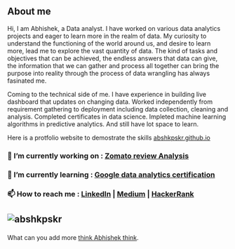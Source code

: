 ## About me
Hi, I am Abhishek, a Data analyst. I have worked on various data analytics projects and eager to learn more in the realm of data. My curiosity to understand the functioning of the world around us, and desire to learn more, lead me to explore the vast quantity of data. The kind of tasks and objectives that can be achieved, the endless answers that data can give, the information that we can gather and process all together can bring the purpose into reality through the process of data wrangling has always fasinated me.

Coming to the technical side of me. I have experience in building live dashboard that updates on changing data. Worked independently from requirement gathering to deployment including data collection, cleaning and analysis. Completed certificates in data science. Impleted machine learning algorithms in predictive analytics. And still have lot space to learn.

Here is a protfolio website to demostrate the skills [abshkpskr.github.io](abshkpskr.github.io)

### 🔭 I’m currently working on : [Zomato review Analysis](https://github.com/AbshkPskr/Zomato-Reviews-Analysis)
### 🌱 I’m currently learning : [Google data analytics certification](https://www.coursera.org/professional-certificates/google-data-analytics)
### 📫 How to reach me : [LinkedIn](https://www.linkedin.com/in/abshkpskr/) | [Medium](https://medium.com/https://medium.com/@282abhishek) | [HackerRank](https://www.hackerrank.com/282abhishek)



<!-- 👯 I’m looking to collaborate on ...
- 🤔 I’m looking for help with ...
- 💬 Ask me about ...
- 😄 Pronouns: ...
- ⚡ Fun fact: ...
-->


## <p><img align="center" src="https://github-readme-stats.vercel.app/api/top-langs?username=abshkpskr&show_icons=true&locale=en&layout=compact" alt="abshkpskr" /></p>

What can you add more [think Abhishek think](https://www.reddit.com/r/Thinkmarkthink/).

